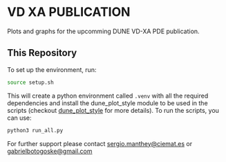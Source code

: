 # VD XA PUBLICATION

Plots and graphs for the upcomming DUNE VD-XA PDE publication.

## This Repository

To set up the environment, run:

```bash
source setup.sh
```

This will create a python environment called `.venv` with all the required dependencies and install the dune_plot_style module to be used in the scripts (checkout [dune_plot_style](https://github.com/DUNE/dune_plot_style) for more details).
To run the scripts, you can use:

```bash
python3 run_all.py
```

For further support please contact [sergio.manthey@ciemat.es](mailto:sergio.manthey@ciemat.es) or [gabrielbotogoske@gmail.com](mailto:gabrielbotogoske@gmail.com)
